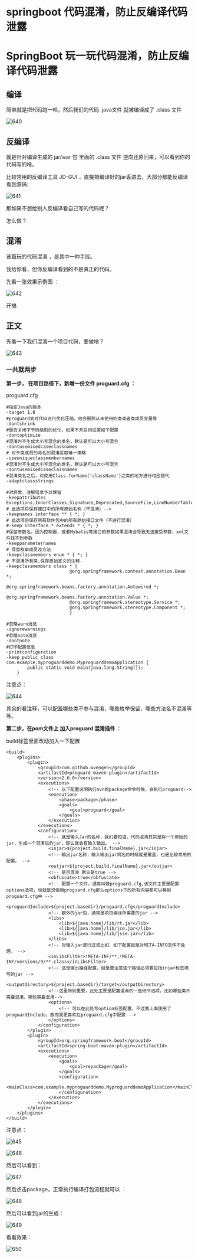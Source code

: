 # springboot 代码混淆，防止反编译代码泄露


<!--more-->

# SpringBoot 玩一玩代码混淆，防止反编译代码泄露



## 编译

简单就是把代码跑一哈，然后我们的代码 .java文件 就被编译成了 .class 文件

![640](./images/640)

## 反编译

就是针对编译生成的 jar/war 包 里面的 .class 文件 逆向还原回来，可以看到你的代码写的啥。

比较常用的反编译工具 JD-GUI ，直接把编译好的jar丢进去，大部分都能反编译看到源码:

![641](./images/641)

那如果不想给别人反编译看自己写的代码呢？

怎么做？

## 混淆

该篇玩的代码混淆 ，是其中一种手段。

我给你看，但你反编译看到的不是真正的代码。

先看一张效果示例图 ：

![642](./images/642)

开搞

## 正文

先看一下我们混淆一个项目代码，要做啥？

![643](./images/643)

### 一共就两步

**第一步， 在项目路径下，新增一份文件 proguard.cfg ：**

proguard.cfg

```
#指定Java的版本
-target 1.8
#proguard会对代码进行优化压缩，他会删除从未使用的类或者类成员变量等
-dontshrink
#是否关闭字节码级别的优化，如果不开启则设置如下配置
-dontoptimize
#混淆时不生成大小写混合的类名，默认是可以大小写混合
-dontusemixedcaseclassnames
# 对于类成员的命名的混淆采取唯一策略
-useuniqueclassmembernames
#混淆时不生成大小写混合的类名，默认是可以大小写混合
-dontusemixedcaseclassnames
#混淆类名之后，对使用Class.forName('className')之类的地方进行相应替代
-adaptclassstrings
 
#对异常、注解信息予以保留
-keepattributes Exceptions,InnerClasses,Signature,Deprecated,SourceFile,LineNumberTable,*Annotation*,EnclosingMethod
# 此选项将保存接口中的所有原始名称（不混淆）-->
-keepnames interface ** { *; }
# 此选项将保存所有软件包中的所有原始接口文件（不进行混淆）
#-keep interface * extends * { *; }
#保留参数名，因为控制器，或者Mybatis等接口的参数如果混淆会导致无法接受参数，xml文件找不到参数
-keepparameternames
# 保留枚举成员及方法
-keepclassmembers enum * { *; }
# 不混淆所有类,保存原始定义的注释-
-keepclassmembers class * {
                        @org.springframework.context.annotation.Bean *;
                        @org.springframework.beans.factory.annotation.Autowired *;
                        @org.springframework.beans.factory.annotation.Value *;
                        @org.springframework.stereotype.Service *;
                        @org.springframework.stereotype.Component *;
                        }
 
#忽略warn消息
-ignorewarnings
#忽略note消息
-dontnote
#打印配置信息
-printconfiguration
-keep public class com.example.myproguarddemo.MyproguarddemoApplication {
        public static void main(java.lang.String[]);
    }
```

注意点：

![644](./images/644)

其余的看注释，可以配置哪些类不参与混淆，哪些枚举保留，哪些方法名不混淆等等。

**第二步，在pom文件上 加入proguard 混淆插件 ：**

build标签里面改动加入一下配置

```
<build>
    <plugins>
        <plugin>
            <groupId>com.github.wvengen</groupId>
            <artifactId>proguard-maven-plugin</artifactId>
            <version>2.6.0</version>
            <executions>
                <!-- 以下配置说明执行mvn的package命令时候，会执行proguard-->
                <execution>
                    <phase>package</phase>
                    <goals>
                        <goal>proguard</goal>
                    </goals>
                </execution>
            </executions>
            <configuration>
                <!-- 就是输入Jar的名称，我们要知道，代码混淆其实是将一个原始的jar，生成一个混淆后的jar，那么就会有输入输出。 -->
                <injar>${project.build.finalName}.jar</injar>
                <!-- 输出jar名称，输入输出jar同名的时候就是覆盖，也是比较常用的配置。 -->
                <outjar>${project.build.finalName}.jar</outjar>
                <!-- 是否混淆 默认是true -->
                <obfuscate>true</obfuscate>
                <!-- 配置一个文件，通常叫做proguard.cfg,该文件主要是配置options选项，也就是说使用proguard.cfg那么options下的所有内容都可以移到proguard.cfg中 -->
                <proguardInclude>${project.basedir}/proguard.cfg</proguardInclude>
                <!-- 额外的jar包，通常是项目编译所需要的jar -->
                <libs>
                    <lib>${java.home}/lib/rt.jar</lib>
                    <lib>${java.home}/lib/jce.jar</lib>
                    <lib>${java.home}/lib/jsse.jar</lib>
                </libs>
                <!-- 对输入jar进行过滤比如，如下配置就是对META-INFO文件不处理。 -->
                <inLibsFilter>!META-INF/**,!META-INF/versions/9/**.class</inLibsFilter>
                <!-- 这是输出路径配置，但是要注意这个路径必须要包括injar标签填写的jar -->
                <outputDirectory>${project.basedir}/target</outputDirectory>
                <!--这里特别重要，此处主要是配置混淆的一些细节选项，比如哪些类不需要混淆，哪些需要混淆-->
                <options>
                    <!-- 可以在此处写option标签配置，不过我上面使用了proguardInclude，故而我更喜欢在proguard.cfg中配置 -->
                </options>
            </configuration>
        </plugin>
        <plugin>
            <groupId>org.springframework.boot</groupId>
            <artifactId>spring-boot-maven-plugin</artifactId>
            <executions>
                <execution>
                    <goals>
                        <goal>repackage</goal>
                    </goals>
                    <configuration>
                        <mainClass>com.example.myproguarddemo.MyproguarddemoApplication</mainClass>
                    </configuration>
                </execution>
            </executions>
        </plugin>
    </plugins>
</build>
```

注意点：

![645](./images/645)

![646](./images/646)

然后可以看到：

![647](./images/647)

然后点击package，正常执行编译打包流程就可以 ：

![648](./images/648)

然后可以看到jar的生成：

![649](./images/649)

看看效果：

![650](./images/650)

